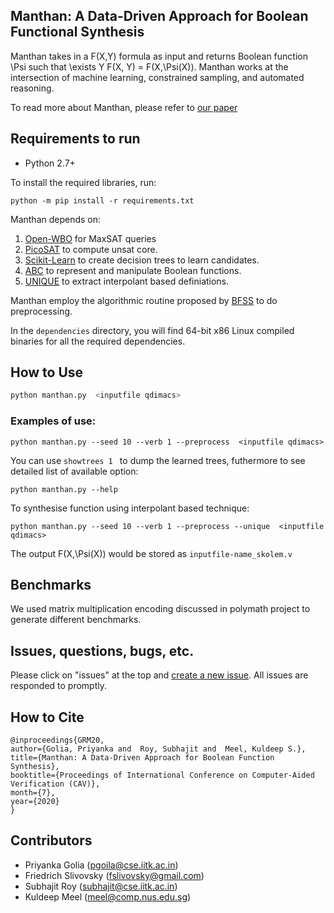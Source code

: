 ## Manthan: A Data-Driven Approach for Boolean Functional Synthesis
Manthan takes in a F(X,Y) formula as input and returns Boolean function \Psi such that \exists Y F(X, Y) = F(X,\Psi(X)). Manthan works at the intersection of machine learning, constrained sampling, and automated reasoning. 

To read more about Manthan, please refer to [our paper](https://priyanka-golia.github.io/publication/cav20-manthan/cav20-manthan.pdf)


## Requirements to run

* Python 2.7+

To install the required libraries, run:

```
python -m pip install -r requirements.txt
```
Manthan depends on: 
1. [Open-WBO](https://github.com/sbjoshi/Open-WBO-Inc)  for MaxSAT queries
2. [PicoSAT](http://fmv.jku.at/picosat/) to compute unsat core. 
3. [Scikit-Learn](https://scikit-learn.org/stable/modules/tree.html) to create decision trees to learn candidates.  
4. [ABC](https://github.com/berkeley-abc/abc) to represent and manipulate Boolean functions. 
5. [UNIQUE](https://github.com/perebor/unique) to extract interpolant based definiations.

Manthan employ the algorithmic routine proposed by [BFSS](https://github.com/Sumith1896/bfss) to do preprocessing.

In the `dependencies` directory, you will find 64-bit x86 Linux compiled binaries for all the required dependencies.

## How to Use

```bash
python manthan.py  <inputfile qdimacs> 
```
### Examples of use:

```
python manthan.py --seed 10 --verb 1 --preprocess  <inputfile qdimacs>

```



 You can use `showtrees 1 ` to dump the learned trees, futhermore to see detailed list of available option:

```
python manthan.py --help
```

To synthesise function using interpolant based technique:


```
python manthan.py --seed 10 --verb 1 --preprocess --unique  <inputfile qdimacs>

```

The output F(X,\Psi(X)) would be stored as `inputfile-name_skolem.v`

## Benchmarks
We used matrix multiplication encoding discussed in polymath project to generate different benchmarks.

## Issues, questions, bugs, etc.
Please click on "issues" at the top and [create a new issue](https://github.com/meelgroup/manthan/issues). All issues are responded to promptly.

## How to Cite
```
@inproceedings{GRM20,
author={Golia, Priyanka and  Roy, Subhajit and  Meel, Kuldeep S.},
title={Manthan: A Data-Driven Approach for Boolean Function Synthesis},
booktitle={Proceedings of International Conference on Computer-Aided Verification (CAV)},
month={7},
year={2020}
}
```
## Contributors
* Priyanka Golia (pgoila@cse.iitk.ac.in)
* Friedrich Slivovsky (fslivovsky@gmail.com)
* Subhajit Roy (subhajit@cse.iitk.ac.in)
* Kuldeep Meel (meel@comp.nus.edu.sg)


